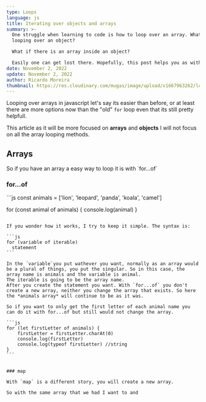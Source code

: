 ```yaml
---
type: Loops
language: js
title: Iterating over objects and arrays
summary: >-
  One struggle when learning to code is how to loop over an array. What about
  looping over an object?

  What if there is an array inside an object?

  Easily one can get lost there. Hopefully, this post helps you as with helps me
date: November 2, 2022
update: November 2, 2022
author: Ricardo Moreira
thumbnail: https://res.cloudinary.com/mugas/image/upload/v1667963262/loop_bmc90p.jpg
---
```

L﻿ooping over arrays in javascript let's say its easier than before, or at least there are more options now than the "old" `for` loop even that its still pretty helpfull.

T﻿his article as it will be more focused on **arrays** and **objects** I will not focus on all the array looping methods.

## A﻿rrays

S﻿o if you have an array a easy way to loop it is with \`for...of\`

### ﻿for...of

`﻿``js
const animals = ['lion', 'leopard', 'panda', 'koala', 'camel']

for (const animal of animals) {
    console.log(animal)
}

```

I﻿f you wonder how it works, I try to keep it simple. The syntax is:

`﻿``js
for (variable of iterable)
  statement
`﻿``

I﻿n the ´variable`you put wathever you want, normally as an array would be a plural of things, you put the singular. So in this case, the array name is animals and the variable is animal.
T﻿he iterable is going to be the array name.
A﻿fter you create the statement you want. With `for...of` you don't create a new array, neither you change the array that exists. So here the *animals array* will continue to be as it was.

S﻿o if you want to only get the first letter of each animal name you can do it with for...of but still would not change the array.

`﻿``js
for (let firstLetter of animals) {
    firstLetter = firstLetter.charAt(0)
    console.log(firstLetter)
    console.log(typeof firstLetter) //string
}
`﻿``


### ﻿map

W﻿ith `map` is a different story, you will create a new array. 

S﻿o with the same array that we had I want to and













